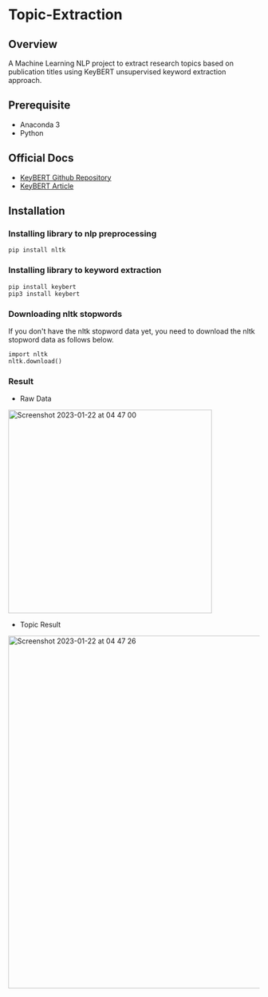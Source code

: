 # Topic-Extraction
 
## Overview
A Machine Learning NLP project to extract research topics based on publication titles using KeyBERT unsupervised keyword extraction approach.

## Prerequisite
- Anaconda 3
- Python 

## Official Docs
- [KeyBERT Github Repository](https://github.com/MaartenGr/KeyBERT)
- [KeyBERT Article](https://towardsdatascience.com/keyword-extraction-with-bert-724efca412ea)

## Installation
### Installing library to nlp preprocessing
    pip install nltk 

### Installing library to keyword extraction
    pip install keybert
    pip3 install keybert

### Downloading nltk stopwords
If you don't have the nltk stopword data yet, you need to download the nltk stopword data as follows below.

    import nltk
    nltk.download()

### Result
- Raw Data
<img width="408" alt="Screenshot 2023-01-22 at 04 47 00" src="https://user-images.githubusercontent.com/74947224/213888315-cd6ba97d-736b-486f-8638-81877782f2ed.png">

- Topic Result
<img width="707" alt="Screenshot 2023-01-22 at 04 47 26" src="https://user-images.githubusercontent.com/74947224/213888319-06b8008d-42b9-4793-91b9-01a3b005778b.png">

